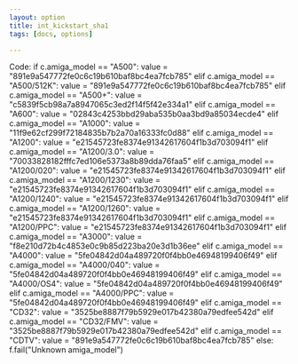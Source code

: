 ```yaml
---
layout: option
title: int_kickstart_sha1
tags: [docs, options]

---
```


Code:
    if c.amiga_model == "A500":
        value = "891e9a547772fe0c6c19b610baf8bc4ea7fcb785"
    elif c.amiga_model == "A500/512K":
        value = "891e9a547772fe0c6c19b610baf8bc4ea7fcb785"
    elif c.amiga_model == "A500+":
        value = "c5839f5cb98a7a8947065c3ed2f14f5f42e334a1"
    elif c.amiga_model == "A600":
        value = "02843c4253bbd29aba535b0aa3bd9a85034ecde4"
    elif c.amiga_model == "A1000":
        value = "11f9e62cf299f72184835b7b2a70a16333fc0d88"
    elif c.amiga_model == "A1200":
        value = "e21545723fe8374e91342617604f1b3d703094f1"
    elif c.amiga_model == "A1200/3.0":
        value = "70033828182fffc7ed106e5373a8b89dda76faa5"
    elif c.amiga_model == "A1200/020":
        value = "e21545723fe8374e91342617604f1b3d703094f1"
    elif c.amiga_model == "A1200/1230":
        value = "e21545723fe8374e91342617604f1b3d703094f1"
    elif c.amiga_model == "A1200/1240":
        value = "e21545723fe8374e91342617604f1b3d703094f1"
    elif c.amiga_model == "A1200/1260":
        value = "e21545723fe8374e91342617604f1b3d703094f1"
    elif c.amiga_model == "A1200/PPC":
        value = "e21545723fe8374e91342617604f1b3d703094f1"
    elif c.amiga_model == "A3000":
        value = "f8e210d72b4c4853e0c9b85d223ba20e3d1b36ee"
    elif c.amiga_model == "A4000":
        value = "5fe04842d04a489720f0f4bb0e46948199406f49"
    elif c.amiga_model == "A4000/040":
        value = "5fe04842d04a489720f0f4bb0e46948199406f49"
    elif c.amiga_model == "A4000/OS4":
        value = "5fe04842d04a489720f0f4bb0e46948199406f49"
    elif c.amiga_model == "A4000/PPC":
        value = "5fe04842d04a489720f0f4bb0e46948199406f49"
    elif c.amiga_model == "CD32":
        value = "3525be8887f79b5929e017b42380a79edfee542d"
    elif c.amiga_model == "CD32/FMV":
        value = "3525be8887f79b5929e017b42380a79edfee542d"
    elif c.amiga_model == "CDTV":
        value = "891e9a547772fe0c6c19b610baf8bc4ea7fcb785"
    else:
        f.fail("Unknown amiga_model")
